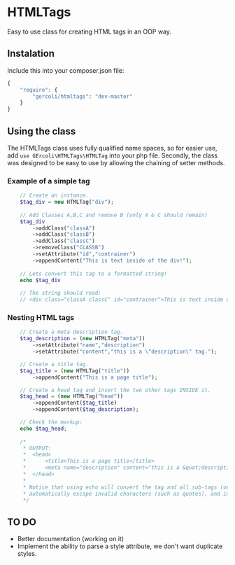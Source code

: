# HTMLTags #
Easy to use class for creating HTML tags in an OOP way.

## Instalation ##

Include this into your composer.json file:
```javascript
{
    "require": {
        "gercoli/htmltags": "dev-master"
    }
}
```

## Using the class ##
The HTMLTags class uses fully qualified name spaces, so for easier use, add ```use GErcoli\HTMLTags\HTMLTag``` into your php file. Secondly, the class was designed to be easy to use by allowing the chaining of setter methods.

### Example of a simple tag ###
```PHP
    // Create an instance.
    $tag_div = new HTMLTag("div");
    
    // Add Classes A,B,C and remove B (only A & C should remain)
    $tag_div
        ->addClass("classA")
        ->addClass("classB")
        ->addClass("classC")
        ->removeClass("CLASSB")
        ->setAttribute("id","contrainer")
        ->appendContent("This is text inside of the div!");
    
    // Lets convert this tag to a formatted string!
    echo $tag_div
    
    // The string should read:
    // <div class="classA classC" id="contrainer">This is text inside of the div!</div>
```

### Nesting HTML tags ###
```PHP
    // Create a meta description tag.
    $tag_description = (new HTMLTag("meta"))
        ->setAttribute("name","description")
        ->setAttribute("content","this is a \"description\" tag.");

    // Create a title tag.
    $tag_title = (new HTMLTag("title"))
        ->appendContent("This is a page title");

    // Create a head tag and insert the two other tags INSIDE it.
    $tag_head = (new HTMLTag("head"))
        ->appendContent($tag_title)
        ->appendContent($tag_description);

    // Check the markup:
    echo $tag_head;
    
    /*
     * OUTPUT:
     *  <head>
	 *      <title>This is a page title</title>
	 *      <meta name="description" content="this is a &quot;description&quot; tag.">
     *  </head>
     *
     * Notice that using echo will convert the tag and all sub-tags (or children) to strings,
     * automatically escape invalid characters (such as quotes), and indent the tags.
     */
```

## TO DO ##
- Better documentation (working on it)
- Implement the ability to parse a style attribute, we don't want duplicate styles.